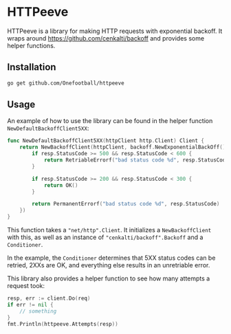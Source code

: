 # HTTPeeve

HTTPeeve is a library for making HTTP requests with exponential backoff. It wraps around <https://github.com/cenkalti/backoff> 
and provides some helper functions.


## Installation

```sh
go get github.com/Onefootball/httpeeve
```

## Usage

An example of how to use the library can be found in the helper function `NewDefaultBackoffClient5XX`:

```go
func NewDefaultBackoffClient5XX(httpClient http.Client) Client {
	return NewBackoffClient(httpClient, backoff.NewExponentialBackOff(), func(resp *http.Response) (bool, error) {
		if resp.StatusCode >= 500 && resp.StatusCode < 600 {
			return RetriableErrorf("bad status code %d", resp.StatusCode)
		}

		if resp.StatusCode >= 200 && resp.StatusCode < 300 {
			return OK()
		}

		return PermanentErrorf("bad status code %d", resp.StatusCode)
	})
}
```

This function takes a `"net/http".Client`. It initializes a `NewBackoffClient` with this, as well as
an instance of `"cenkalti/backoff".Backoff` and a `Conditioner`.

In the example, the `Conditioner` determines that 5XX status codes can be retried, 2XXs are OK, and everything else 
results in an unretriable error.

This library also provides a helper function to see how many attempts a request took:

```go
resp, err := client.Do(req)
if err != nil {
    // something
}
fmt.Println(httpeeve.Attempts(resp))
```
